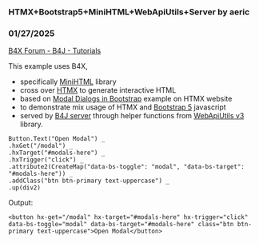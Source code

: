### HTMX+Bootstrap5+MiniHTML+WebApiUtils+Server by aeric
### 01/27/2025
[B4X Forum - B4J - Tutorials](https://www.b4x.com/android/forum/threads/165263/)

This example uses B4X,  

- specifically [MiniHTML](https://www.b4x.com/android/forum/threads/b4x-web-minihtml.158846/) library
- cross over [HTMX](https://htmx.org/) to generate interactive HTML
- based on [Modal Dialogs in Bootstrap](https://htmx.org/examples/modal-bootstrap/) example on HTMX website
- to demonstrate mix usage of HTMX and [Bootstrap 5](https://getbootstrap.com/docs/5.0/getting-started/introduction/) javascript
- served by [B4J server](https://www.b4x.com/android/forum/threads/server-building-web-servers-with-b4j.37172/) through helper functions from [WebApiUtils v3](https://www.b4x.com/android/forum/threads/web-webapiutils-v3.165120/) library.

```B4X
Button.Text("Open Modal") _  
.hxGet("/modal") _  
.hxTarget("#modals-here") _  
.hxTrigger("click") _  
.attribute2(CreateMap("data-bs-toggle": "modal", "data-bs-target": "#modals-here")) _  
.addClass("btn btn-primary text-uppercase") _  
.up(div2)
```

  
  
Output:  

```B4X
<button hx-get="/modal" hx-target="#modals-here" hx-trigger="click" data-bs-toggle="modal" data-bs-target="#modals-here" class="btn btn-primary text-uppercase">Open Modal</button>
```